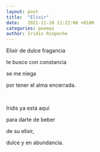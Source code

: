 ```yaml
---
layout: post
title:  "Elixir"
date:   2021-11-10 11:22:06 +0100
categories: poemas
author: Iridis Rinpoche
---
```



Elixir de dulce fragancia

te busco con constancia

se me niega 

por tener el alma encerrada.

<br>

Iridis ya está aquí

para darte de beber 

de su elixir,

dulce y en abundancia.